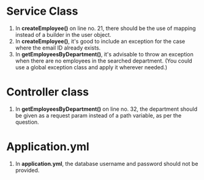 # Service Class

1. In **createEmployee()** on line no. 21, there should be the use of mapping instead of a builder in the user object.
2. In **createEmployee()**, it's good to include an exception for the case where the email ID already exists.
3. In **getEmployeesByDepartment()**, it's advisable to throw an exception when there are no employees in the searched department.
   (You could use a global exception class and apply it wherever needed.)


# Controller class


1. In **getEmployeesByDepartment()** on line no. 32, the department should be given as a request param instead of a path variable, as per the question.

# Application.yml

1. In **application.yml**, the database username and password should not be provided.





